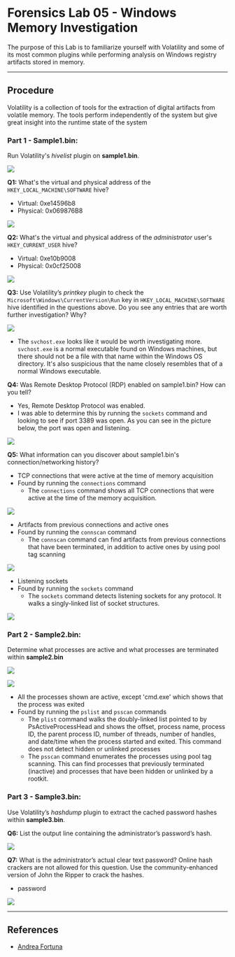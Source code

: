 # Forensics Lab 05 - Windows Memory Investigation
The purpose of this Lab is to familiarize yourself with Volatility and some of its most
common plugins while performing analysis on Windows registry artifacts stored in memory.

---

## Procedure<a name="procedure"></a>
Volatility is a collection of tools for the extraction of digital artifacts from volatile memory. The tools perform independently of the system but give great insight into the runtime state of the system

### Part 1 - Sample1.bin:
Run Volatility's *hivelist* plugin on **sample1.bin**.   

![](./imgs/hivelist1.PNG)

**Q1:** What's the virtual and physical address of the `HKEY_LOCAL_MACHINE\SOFTWARE` hive?
- Virtual: 0xe14596b8
- Physical: 0x069876B8

![](./imgs/hkeysoft.PNG)

**Q2:** What's the virtual and physical address of the *administrator* user's `HKEY_CURRENT_USER` hive?  
- Virtual: 0xe10b9008
- Physical: 0x0cf25008

![](./imgs/adminuser.PNG)

**Q3:** Use Volatility’s *printkey* plugin to check the `Microsoft\Windows\CurrentVersion\Run` key in `HKEY_LOCAL_MACHINE\SOFTWARE` hive identified in the questions above. Do you see any entries that are worth further investigation? Why? 

![](./imgs/printkey.PNG)

- The `svchost.exe` looks like it would be worth investigating more. `svchost.exe` is a normal executable found on Windows machines, but there should not be a file with that name within the Windows OS directory. It's also suspicious that the name closely resembles that of a normal Windows executable. 

**Q4:** Was Remote Desktop Protocol (RDP) enabled on sample1.bin? How can you tell?
- Yes, Remote Desktop Protocol was enabled.
- I was able to determine this by running the `sockets` command and looking to see if port 3389 was open. As you can see in the picture below, the port was open and listening. 

![](./imgs/sockets.PNG)

**Q5:** What information can you discover about sample1.bin's connection/networking history?
- TCP connections that were active at the time of memory acquisition
- Found by running the `connections` command
    - The `connections` command shows all TCP connections that were active at the time of the memory acquisition.

![](./imgs/connections.PNG)

- Artifacts from previous connections and active ones
- Found by running the `connscan` command
    - The `connscan` command can find artifacts from previous connections that have been terminated, in addition to active ones by using pool tag scanning

![](./imgs/connscan.PNG)

- Listening sockets
- Found by running the `sockets` command
    - The `sockets` command detects listening sockets for any protocol. It walks a singly-linked list of socket structures. 

![](./imgs/sockets.PNG)

### Part 2 - Sample2.bin:
Determine what processes are active and what processes are terminated within **sample2.bin**

![](./imgs/pslist.PNG)

![](./imgs/psscan.PNG)

- All the processes shown are active, except 'cmd.exe' which shows that the process was exited
- Found by running the `pslist` and `psscan` commands
    - The `plist` command walks the doubly-linked list pointed to by PsActiveProcessHead and shows the offset, process name, process ID, the parent process ID, number of threads, number of handles, and date/time when the process started and exited. This command does not detect hidden or unlinked processes
    - The `psscan` command enumerates the processes using pool tag scanning. This can find processes that previously terminated (inactive) and processes that have been hidden or unlinked by a rootkit.

### Part 3 - Sample3.bin:
Use Volatility’s *hashdump* plugin to extract the cached password hashes within **sample3.bin**.

**Q6:** List the output line containing the administrator’s password’s hash. 

![](./imgs/hashdump.PNG)


**Q7:** What is the administrator’s actual clear text password? Online hash crackers are not allowed for this question. Use the community-enhanced version of John the Ripper to crack the hashes.

- password

![](./imgs/password.PNG)

---

## References
* [Andrea Fortuna](https://www.andreafortuna.org/)


